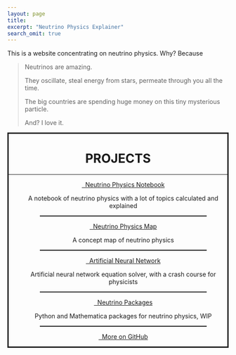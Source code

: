 ```yaml
---
layout: page
title:
excerpt: "Neutrino Physics Explainer"
search_omit: true
---
```


This is a website concentrating on neutrino physics. Why? Because

> Neutrinos are amazing.
>
> They oscillate, steal energy from stars, permeate through you all the time.
>
> The big countries are spending huge money on this tiny mysterious particle.
>
> And? I love it.



<div align="center" style="border-style:solid;">
<h1 align="center">PROJECTS</h1>
<hr>
<ul>
  <li style="list-style-type: none;"><a href="http://docs.neutrino.xyz" class="btn"><i class="fa fa-bookmark-o"></i> &nbsp; Neutrino Physics Notebook</a> <p>A notebook of neutrino physics with a lot of topics calculated and explained</p></li>
  <hr style="border-top: dotted 1px;width:80%;" />
  <li style="list-style-type: none;"><a href="http://neutrino.xyz/neutrino-map" class="btn"><i class="fa fa-map-signs"></i> &nbsp; Neutrino Physics Map</a>
  <p>A concept map of neutrino physics</p>
  </li>
<hr style="border-top: dotted 1px;width:80%;" />
  <li style="list-style-type: none;"><a href="https://github.com/NeuPhysics/aNN" class="btn"><i class="fa fa-flask"></i> &nbsp; Artificial Neural Network</a>
<p>Artificial neural network equation solver, with a crash course for physicists</p>
  </li>
<hr style="border-top: dotted 1px;width:80%;" />
  <li style="list-style-type: none;"><a href="https://github.com/NeuPhysics/neupackage" class="btn"><i class="fa fa-suitcase"></i> &nbsp; Neutrino Packages</a>
<p>
Python and Mathematica packages for neutrino physics, WIP
</p>
  </li>
<hr style="border-top: dotted 1px;width:80%;" />
  <li style="list-style-type: none;"><a href="http://github.com/NeuPhysics" class="btn"><i class="fa fa-github"></i> &nbsp; More on GitHub</a></li>
</ul>
</div>
